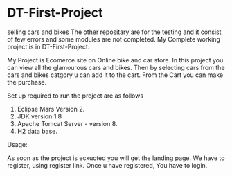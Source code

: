 # DT-First-Project
selling cars and bikes
The other repositary are for the testing and it consist of few errors and some modules are not completed. My Complete working project is in DT-First-Project.

My Project is Ecomerce site on Online bike and car store. 
In this project you can view all the glamourous cars and bikes. 
Then by selecting cars from the cars and bikes catgory u can add it to the cart. 
From the Cart you can make the purchase.


Set up required to run the project are as follows
1) Eclipse Mars Version 2.
2) JDK version 1.8
3) Apache Tomcat Server - version 8.
4) H2 data base.



Usage:


As soon as the project is ecxucted you will get the landing page.
We have to register, using register link.
Once u have registered, You have to login.
